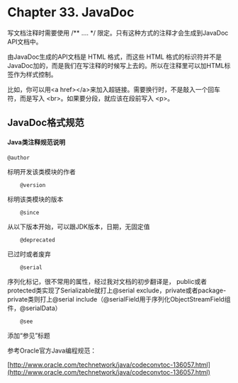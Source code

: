 # Chapter 33. JavaDoc

写文档注释时需要使用 /\*\* .... \*/ 限定。只有这种方式的注释才会生成到JavaDoc API文档中。

由JavaDoc生成的API文档是 HTML 格式，而这些 HTML 格式的标识符并不是 JavaDoc加的，而是我们在写注释的时候写上去的。所以在注释里可以加HTML标签作为样式控制。

比如，你可以用&lt;a href&gt;&lt;/a&gt;来加入超链接。需要换行时，不是敲入一个回车符，而是写入 &lt;br&gt;。如果要分段，就应该在段前写入 &lt;p&gt;。

## JavaDoc格式规范

#### Java类注释规范说明

	@author

标明开发该类模块的作者

		@version

标明该类模块的版本

		@since

从以下版本开始，可以跟JDK版本，日期，无固定值

		@deprecated

已过时或者废弃

		@serial

序列化标记，很不常用的属性，经过我对文档的初步翻译是， public或者protected类实现了Serializable就打上@serial exclude，private或者package-private类则打上@serial include（@serialField用于序列化ObjectStreamField组件，@serialData）

		@see 

添加“参见”标题

参考Oracle官方Java编程规范：

[http://www.oracle.com/technetwork/java/codeconvtoc-136057.html](http://www.oracle.com/technetwork/java/codeconvtoc-136057.html)

